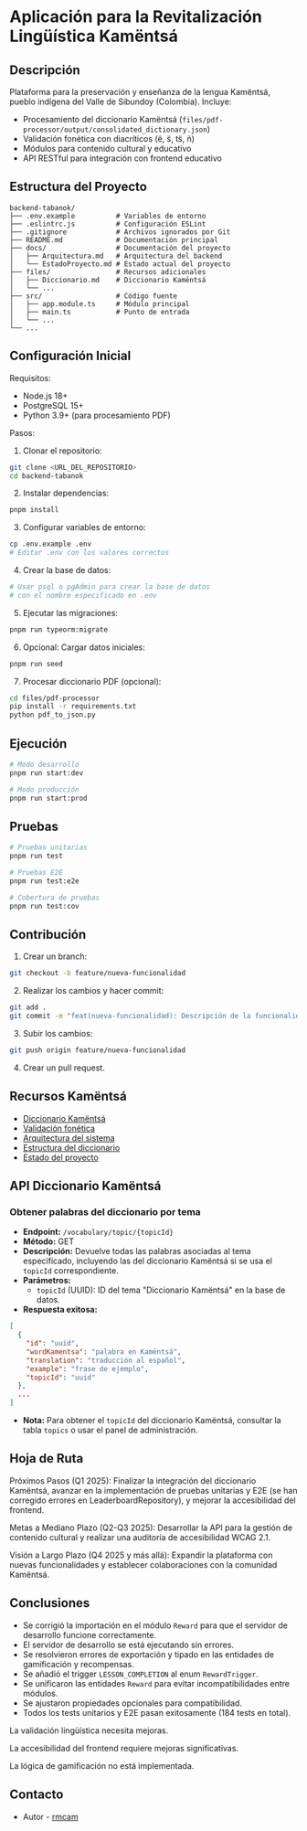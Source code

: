 # Aplicación para la Revitalización Lingüística Kamëntsá

## Descripción

Plataforma para la preservación y enseñanza de la lengua Kamëntsá, pueblo indígena del Valle de Sibundoy (Colombia). Incluye:

- Procesamiento del diccionario Kamëntsá (`files/pdf-processor/output/consolidated_dictionary.json`)
- Validación fonética con diacríticos (ë, s̈, ts̈, ñ)
- Módulos para contenido cultural y educativo
- API RESTful para integración con frontend educativo

## Estructura del Proyecto

```
backend-tabanok/
├── .env.example          # Variables de entorno
├── .eslintrc.js          # Configuración ESLint
├── .gitignore            # Archivos ignorados por Git
├── README.md             # Documentación principal
├── docs/                 # Documentación del proyecto
│   ├── Arquitectura.md   # Arquitectura del backend
│   └── EstadoProyecto.md # Estado actual del proyecto
├── files/                # Recursos adicionales
│   ├── Diccionario.md    # Diccionario Kamëntsá
│   └── ...
├── src/                  # Código fuente
│   ├── app.module.ts     # Módulo principal
│   ├── main.ts           # Punto de entrada
│   └── ...
└── ...
```

## Configuración Inicial

Requisitos:

- Node.js 18+
- PostgreSQL 15+
- Python 3.9+ (para procesamiento PDF)

Pasos:

1.  Clonar el repositorio:

```bash
git clone <URL_DEL_REPOSITORIO>
cd backend-tabanok
```

2.  Instalar dependencias:

```bash
pnpm install
```

3.  Configurar variables de entorno:

```bash
cp .env.example .env
# Editar .env con los valores correctos
```

4.  Crear la base de datos:

```bash
# Usar psql o pgAdmin para crear la base de datos
# con el nombre especificado en .env
```

5.  Ejecutar las migraciones:

```bash
pnpm run typeorm:migrate
```

6.  Opcional: Cargar datos iniciales:

```bash
pnpm run seed
```

7.  Procesar diccionario PDF (opcional):

```bash
cd files/pdf-processor
pip install -r requirements.txt
python pdf_to_json.py
```

## Ejecución

```bash
# Modo desarrollo
pnpm run start:dev

# Modo producción
pnpm run start:prod
```

## Pruebas

```bash
# Pruebas unitarias
pnpm run test

# Pruebas E2E
pnpm run test:e2e

# Cobertura de pruebas
pnpm run test:cov
```

## Contribución

1.  Crear un branch:

```bash
git checkout -b feature/nueva-funcionalidad
```

2.  Realizar los cambios y hacer commit:

```bash
git add .
git commit -m "feat(nueva-funcionalidad): Descripción de la funcionalidad"
```

3.  Subir los cambios:

```bash
git push origin feature/nueva-funcionalidad
```

4.  Crear un pull request.

## Recursos Kamëntsá

- [Diccionario Kamëntsá](files/Diccionario.md)
- [Validación fonética](docs/ValidacionFonetica.md)
- [Arquitectura del sistema](docs/Arquitectura.md)
- [Estructura del diccionario](docs/EstructuraDiccionario.md)
- [Estado del proyecto](docs/EstadoProyecto.md)

## API Diccionario Kamëntsá

### Obtener palabras del diccionario por tema

- **Endpoint:** `/vocabulary/topic/{topicId}`
- **Método:** GET
- **Descripción:** Devuelve todas las palabras asociadas al tema especificado, incluyendo las del diccionario Kamëntsá si se usa el `topicId` correspondiente.
- **Parámetros:**
  - `topicId` (UUID): ID del tema "Diccionario Kamëntsá" en la base de datos.
- **Respuesta exitosa:**
```json
[
  {
    "id": "uuid",
    "wordKamentsa": "palabra en Kamëntsá",
    "translation": "traducción al español",
    "example": "frase de ejemplo",
    "topicId": "uuid"
  },
  ...
]
```
- **Nota:** Para obtener el `topicId` del diccionario Kamëntsá, consultar la tabla `topics` o usar el panel de administración.

## Hoja de Ruta

Próximos Pasos (Q1 2025): Finalizar la integración del diccionario Kamëntsá, avanzar en la implementación de pruebas unitarias y E2E (se han corregido errores en LeaderboardRepository), y mejorar la accesibilidad del frontend.

Metas a Mediano Plazo (Q2-Q3 2025): Desarrollar la API para la gestión de contenido cultural y realizar una auditoría de accesibilidad WCAG 2.1.

Visión a Largo Plazo (Q4 2025 y más allá): Expandir la plataforma con nuevas funcionalidades y establecer colaboraciones con la comunidad Kamëntsá.

## Conclusiones
- Se corrigió la importación en el módulo `Reward` para que el servidor de desarrollo funcione correctamente.
- El servidor de desarrollo se está ejecutando sin errores.
- Se resolvieron errores de exportación y tipado en las entidades de gamificación y recompensas.
- Se añadió el trigger `LESSON_COMPLETION` al enum `RewardTrigger`.
- Se unificaron las entidades `Reward` para evitar incompatibilidades entre módulos.
- Se ajustaron propiedades opcionales para compatibilidad.
- Todos los tests unitarios y E2E pasan exitosamente (184 tests en total).

La validación lingüística necesita mejoras.

La accesibilidad del frontend requiere mejoras significativas.

La lógica de gamificación no está implementada.

## Contacto

- Autor - [rmcam](https://twitter.com/rmcam)
